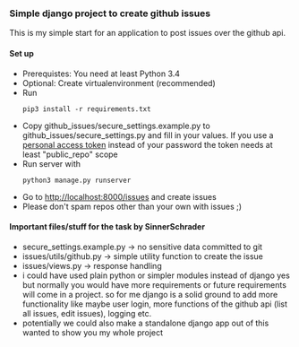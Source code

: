 ### Simple django project to create github issues
This is my simple start for an application to post issues over the github api.

#### Set up
* Prerequistes: You need at least Python 3.4
* Optional: Create virtualenvironment (recommended)
* Run
    ```
    pip3 install -r requirements.txt
    ```
* Copy github_issues/secure_settings.example.py to github_issues/secure_settings.py and
fill in your values. If you use a [personal access token](https://github.com/settings/tokens/new) instead of your password the token needs at least
"public_repo" scope
* Run server with 
    ```
    python3 manage.py runserver
    ```
* Go to [http://localhost:8000/issues](http://localhost:8000/issues) and create issues
* Please don't spam repos other than your own with issues ;)

#### Important files/stuff for the task by SinnerSchrader
* secure_settings.example.py -> no sensitive data committed to git
* issues/utils/github.py -> simple utility function to create the issue
* issues/views.py -> response handling
* i could have used plain python or simpler modules instead of django yes but normally you would
have more requirements or future requirements will come in a project. so for me django is a solid ground to add more functionality
like maybe user login, more functions of the github api (list all issues, edit issues), logging etc.
* potentially we could also make a standalone django app out of this wanted to show you my whole project